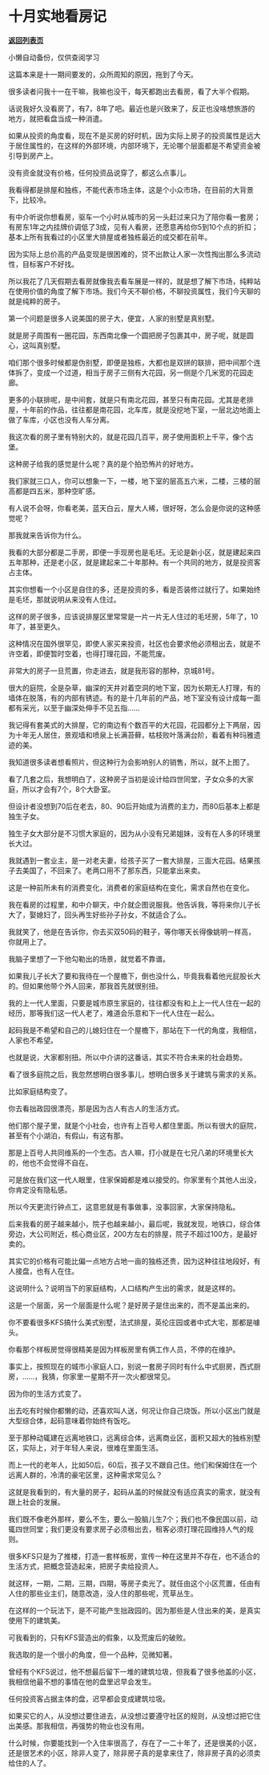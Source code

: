# 十月实地看房记

[**返回列表页**](/gzh/记忆承载)

小懒自动备份，仅供查阅学习

这篇本来是十一期间要发的，众所周知的原因，拖到了今天。

  

很多读者问我十一在干嘛，我嘛也没干，每天都跑出去看房，看了大半个假期。

  

话说我好久没看房了，有7，8年了吧。最近也是兴致来了，反正也没啥想旅游的地方，就把看盘当成一种消遣。  

  

如果从投资的角度看，现在不是买房的好时机，因为实际上房子的投资属性是远大于居住属性的，在这样的外部环境，内部环境下，无论哪个层面都是不希望资金被引导到房产上。  

  

没有资金就没有价格，任何投资品说穿了，都这么点事儿。

  

我看得都是排屋和独栋，不能代表市场主体，这是个小众市场，在目前的大背景下，比较冷。

  

有中介听说你想看房，驱车一个小时从城市的另一头赶过来只为了陪你看一套房；有房东1年之内挂牌价调低了3成，见有人看房，还愿意再给你5到10个点的折扣；基本上所有我看过的小区里大排屋或者独栋最近的成交都在前年。

  

因为实际上总价高的产品变现是很困难的，贷不出款让人家一次性掏出那么多流动性，目标客户不好找。

  

所以我花了几天假期去看房就像我去看车展是一样的，就是想了解下市场，纯粹站在使用价值的角度了解下市场。我们今天不聊价格，不聊投资属性，我们今天聊的就是纯粹的房子。

  

第一个问题是很多人说美国的房子大，便宜，人家的别墅是真别墅。  

  

就是房子周围有一圈花园，东西南北像一个圆把房子包裹其中，房子呢，就是圆心，这叫真别墅。

  

咱们那个很多时候都是伪别墅，即便是独栋，大都也是双拼的联排，把中间那个连体拆了，变成一个过道，相当于房子三侧有大花园，另一侧是个几米宽的花园走廊。  

  

更多的小联排呢，是中间套，就是只有南北花园，甚至只有南花园。尤其是老排屋，十年前的作品，往往都是南花园，北车库，就是没挖地下室，一层北边地面上做了车库，小区也没有人车分离。  

  

我这次看的房子里有特别大的，就是花园几百平，房子使用面积上千平，像个古堡。  

  

这种房子给我的感觉是什么呢？真的是个拍恐怖片的好地方。  

  

我们家就三口人，你可以想象一下，一楼，地下室的层高五六米，二楼，三楼的层高都是四五米，那种空旷感。

  

有人说不会呀，你看老美，蓝天白云，屋大人稀，很好呀，怎么会是你说的这种感觉呢？  

  

那我就来告诉你为什么。  

  

我看的大部分都是二手房，即便一手现房也是毛坯。无论是新小区，就是建起来四五年那种，还是老小区，就是建起来二十年那种。有一个共同的地方，就是投资客占主体。

  

其实你想看一个小区是自住的多，还是投资的多，看是否装修过就行了。如果始终是毛坯，那就说明从来没有人住过。

  

这样的房子很多，应该说排屋区里常常是一片一片无人住过的毛坯房，5年了，10年了，甚至更久。  

  

这种情况在国外很罕见，即使人家买来投资，社区也会要求他必须租出去，就是不许空着，即便暂时空着，也得打理花园，不能荒废。  

  

非常大的房子一旦荒置，你走进去，就是我形容的那种，京城81号。  

  

很大的庭院，全是杂草，幽深的天井对着空洞的地下室，因为长期无人打理，有的墙体在脱落，有的内部有锈迹。有的是十几年前的产品，地下室没有设计成每一面都有采光，以至于幽深处伸手不见五指......  

  

我记得有套美式的大排屋，它的南边有个数百平的大花园，花园都分上下两层，因为十年无人居住，景观墙和喷泉上长满苔藓，枯枝败叶落满台阶，看着有种玛雅遗迹的美。

  

我知道很多读者想看照片，但这种行为会影响别人的销售，所以，就不上图了。

  

看了几套之后，我想明白了，这种房子当初是设计给四世同堂，子女众多的大家庭，所以才会有7个，8个大卧室。  

  

但设计者没想到70后在老去，80、90后开始成为消费的主力，而80后基本上都是独生子女。

  

独生子女大部分是不习惯大家庭的，因为从小没有兄弟姐妹，没有在人多的环境里长大过。  

  

我就遇到一套业主，是一对老夫妻，给孩子买了一套大排屋，三面大花园。结果孩子去美国了，不回来了。老两口用不了那东西，只能拿出来卖。  

  

这是一种前所未有的消费变化，消费者的家庭结构在变化，需求自然也在变化。  

  

我在看房的过程里，和中介聊天，中介就企图说服我。他告诉我，等将来你儿子长大了，娶媳妇了，回头再生好些孙子孙女，不就适合了么。

  

我就笑了，他是在告诉你，你去买双50码的鞋子，等你哪天长得像姚明一样高，你就用上了。

  

我脑子里想了一下他勾勒出的场景，就觉着不靠谱。

  

如果我儿子长大了要和我待在一个屋檐下，倒也没什么，毕竟我看着他光屁股长大的。但如果他带个外人回来，那我首先就很别扭。

  

我的上一代人里面，只要是城市原生家庭的，往往都没有和上上一代人住在一起的经历，那等我们这一代人老了，难道会乐意和下一代人住在一起么。

  

起码我是不希望和自己的儿媳妇住在一个屋檐下，那站在下一代的角度，我相信，人家也不希望。  

  

也就是说，大家都别扭。所以中介讲的这番话，其实不符合未来的社会趋势。

  

看了很多庭院之后，我忽然想明白很多事儿，想明白很多关于建筑与需求的关系。  

  

比如家庭结构变了。

  

你去看拙政园很漂亮，那是因为古人有古人的生活方式。

  

他们那个屋子里，就是个小社会，也许有上百号人都住里面。所以有很大的庭院，甚至有个小湖泊，有假山，有这有那。

  

那是上百号人共同维系的一个生态。古人嘛，打小就是在七兄八弟的环境里长大的，他也不会觉得不自在。

  

可是放在我们这一代人眼里，住家保姆都是难以接受的。你家里有个其他人出没，你肯定没有隐私感。  

  

所以今天更流行钟点工，这意思就是有事做事，没事回家，大家保持隐私。

  

后来我看的房子越来越小，院子也越来越小，最后呢，我就发现，地铁口，综合体旁边，大公司附近，核心商业区，200方左右的排屋，院子不超过100方，是最好卖的。  

  

其实它的价格有可能比偏一点地方占地一亩的独栋还贵，因为这种往往地段好，有人接盘，也有人在住。  

  

这说明什么？说明当下的家庭结构，人口结构产生出的需求，就是这样的。  

  

这是一个层面，另一个层面是什么呢？是好房子是住出来的，而不是盖出来的。

  

你不要看很多KFS搞什么美式别墅，法式排屋，英伦庄园或者中式大宅，那都是噱头。  

  

你看那个样板房觉得很精美是因为样板房里有俩工作人员，不停的在维护。  

  

事实上，按照现在的城市小家庭人口，别说一套房子同时有什么中式厨房，西式厨房，......，我猜，你家里一星期不开一次火都很常见。

  

因为你的生活方式变了。  

  

出去吃有时候你都懒的动，还喜欢叫人送，何况让你自己烧饭。所以小区出门就是大型综合体，起码意味着你始终有饭吃。

  

至于那种动辄建在远离地铁口，远离综合体，远离商业区，面积又超大的独栋别墅区，实际上，对于年轻人来说，很难在里面生活。  

  

而上一代的老年人，比如50后，60后，孩子又不跟自己住。他们和保姆住在一个远离人群的，冷清的豪宅区里，这种需求常见么？

  

这就是我看到的，有大量的房子，起码从盖的时候就没有适应真实的需求，就没有跟上社会的发展。

  

我们既不像老外那样，要么不生，要么一股脑儿生7个；我们也不像民国以前，动辄四世同堂；我们更没有要求房子必须租出去，租客必须打理花园维持人气的规则。

  

很多KFS只是为了推楼，打造一套样板房，宣传一种在这里并不存在，也不适合的生活方式，把概念营造起来，把房子卖给投资人。

  

就这样，一期，二期，三期，四期，等房子卖光了。就任由这个小区荒置，任由有人住的那些业主们，随意改造，没人住的那些呢，荒草丛生。

  

在这样的一个玩法下，是不可能产生拙政园的。因为那些是人住出来的美，是真实使用下的建筑美。  

  

可我看到的，只有KFS营造出的假象，以及荒废后的破败。  

  

我选取的是一个很小的角度，但一个品种，见微知著。

  

曾经有个KFS说过，他不想最后留下一堆的建筑垃圾，但我看了很多他盖的小区，我相信他最不想的事情在他的盘里迟早会发生。

  

任何投资客占据主体的盘，迟早都会变成建筑垃圾。

  

如果买它的人，从没想过要住进去，从没想过要遵守社区的规则，从没想过把它住出美感。那我相信，再强势的物业也没有用。

  

什么时候，你要能找到一个入住率很高了，存在了一二十年了，还是很美的小区，还是很艺术的小区，除非人变了，除非房子真的是拿来住了，除非房子真的必须卖给住的人了。

